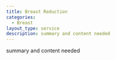 ```yaml
---
title: Breast Reduction
categories:
  - Breast
layout_type: service
description: summary and content needed
---
```

summary and content needed
